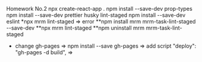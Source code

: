 Homework No.2 npx create-react-app . npm install --save-dev prop-types npm
install --save-dev prettier husky lint-staged npm install --save-dev eslint
\*npx mrm lint-staged => error **npm install mrm mrm-task-lint-staged --save-dev
**npx mrm lint-staged \*\*npm uninstall mrm mrm-task-lint-staged

-   change gh-pages => npm install --save gh-pages => add script "deploy":
    "gh-pages -d build", =>
